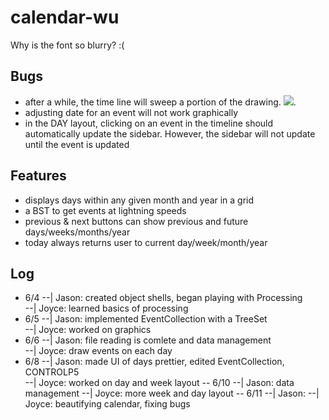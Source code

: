 # calendar-wu
Why is the font so blurry? :(
## Bugs
- after a while, the time line will sweep a portion of the drawing. <img src=“bugs/timesweep.png”>. 
- adjusting date for an event will not work graphically
- in the DAY layout, clicking on an event in the timeline should automatically update the sidebar. However, the sidebar will not update until the event is updated
## Features
- displays days within any given month and year in a grid
- a BST to get events at lightning speeds
- previous & next buttons can show previous and future days/weeks/months/year
- today always returns user to current day/week/month/year

## Log
- 6/4
--| Jason: created object shells, began playing with Processing  
--| Joyce: learned basics of processing
- 6/5
--| Jason: implemented EventCollection with a TreeSet  
--| Joyce: worked on graphics
- 6/6
--| Jason: file reading is comlete and data management  
--| Joyce: draw events on each day
- 6/8
--| Jason: made UI of days prettier, edited EventCollection, CONTROLP5  
--| Joyce: worked on day and week layout 
-- 6/10
--| Jason: data management
--| Joyce: more week and day layout
-- 6/11
--| Jason:
--| Joyce: beautifying calendar, fixing bugs
